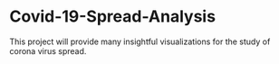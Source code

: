 # Covid-19-Spread-Analysis
This project will provide many insightful visualizations for the study of corona virus spread.
